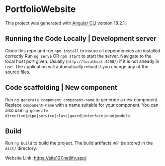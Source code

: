 # PortfolioWebsite

This project was generated with [Angular CLI](https://github.com/angular/angular-cli) version 18.2.1.

## Running the Code Locally | Development server

Clone this repo and run `npm install` to insure all dependencies are installed correctly
Run `ng serve` OR `npm start` to start the server. Navigate to the local host port given. Usually (`http://localhost:4200/`) if it is not already in use. The application will automatically reload if you change any of the source files.

## Code scaffolding | New component

Run `ng generate component component-name` to generate a new component. Replace `component-name` with a name suitable for your component. You can also use `ng generate directive|pipe|service|class|guard|interface|enum|module`.

## Build

Run `ng build` to build the project. The build artifacts will be stored in the `dist/` directory.

Website Link: https://site107.netlify.app/
